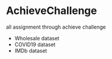 # AchieveChallenge
all assignment through achieve challenge

- Wholesale dataset
- COVID19 dataset
- IMDb dataset
